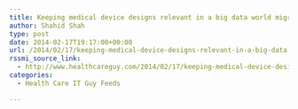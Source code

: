 ```yaml
---
title: Keeping medical device designs relevant in a big data world migrating to outcomes-driven payment models
author: Shahid Shah
type: post
date: 2014-02-17T19:17:00+00:00
url: /2014/02/17/keeping-medical-device-designs-relevant-in-a-big-data-world-migrating-to-outcomes-driven-payment-models/
rssmi_source_link:
  - http://www.healthcareguy.com/2014/02/17/keeping-medical-device-designs-relevant-in-a-big-data-world-migrating-to-outcomes-driven-payment-models/
categories:
  - Health Care IT Guy Feeds

---
```

